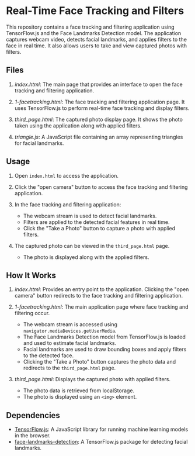 # Real-Time Face Tracking and Filters

This repository contains a face tracking and filtering application using TensorFlow.js and the Face Landmarks Detection model. The application captures webcam video, detects facial landmarks, and applies filters to the face in real time. It also allows users to take and view captured photos with filters.

## Files

1. *index.html*: The main page that provides an interface to open the face tracking and filtering application.

2. *1-facetracking.html*: The face tracking and filtering application page. It uses TensorFlow.js to perform real-time face tracking and display filters.

3. *third_page.html*: The captured photo display page. It shows the photo taken using the application along with applied filters.

4. *triangle.js*: A JavaScript file containing an array representing triangles for facial landmarks.

## Usage

1. Open `index.html` to access the application.

2. Click the "open camera" button to access the face tracking and filtering application.

3. In the face tracking and filtering application:
   - The webcam stream is used to detect facial landmarks.
   - Filters are applied to the detected facial features in real time.
   - Click the "Take a Photo" button to capture a photo with applied filters.

4. The captured photo can be viewed in the `third_page.html` page.
   - The photo is displayed along with the applied filters.

## How It Works

1. *index.html*: Provides an entry point to the application. Clicking the "open camera" button redirects to the face tracking and filtering application.

2. *1-facetracking.html*: The main application page where face tracking and filtering occur.
   - The webcam stream is accessed using `navigator.mediaDevices.getUserMedia`.
   - The Face Landmarks Detection model from TensorFlow.js is loaded and used to estimate facial landmarks.
   - Facial landmarks are used to draw bounding boxes and apply filters to the detected face.
   - Clicking the "Take a Photo" button captures the photo data and redirects to the `third_page.html` page.

3. *third_page.html*: Displays the captured photo with applied filters.
   - The photo data is retrieved from localStorage.
   - The photo is displayed using an `<img>` element.

## Dependencies

- [TensorFlow.js](https://www.tensorflow.org/js): A JavaScript library for running machine learning models in the browser.
- [face-landmarks-detection](https://github.com/tensorflow/tfjs-models/tree/master/face-landmarks-detection): A TensorFlow.js package for detecting facial landmarks.
